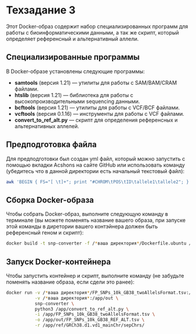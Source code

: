 # Техзадание 3

Этот Docker-образ содержит набор специализированных программ для работы с биоинформатическими данными, а так же скрипт, который определяет референсный и альтернативный аллели.

## Специализированные программы

В Docker-образе установлены следующие программы:

- **samtools** (версия 1.21) — утилиты для работы с SAM/BAM/CRAM файлами.
- **htslib** (версия 1.21) — библиотека для работы с высокопроизводительными sequencing данными.
- **bcftools** (версия 1.21) — утилиты для работы с VCF/BCF файлами.
- **vcftools** (версия 0.1.16) — инструменты для работы с VCF файлами.
- **convert_to_ref_alt.py** — скрипт для определения референсных и альтернативных аллелей.

## Предподготовка файла

Для предподготовки был создан yml файл, который можно запустить с помощью вкладки Acshons на сайте GitHub или использовать команду (убедитесь что в данной директории есть начальный текстовый файл):

```bash
awk 'BEGIN { FS="[ \t]+"; print "#CHROM\tPOS\tID\tallele1\tallele2"; } { if ($1 ~ /^rs#/) next; if ($2 == 23) next; chrom = "chr" $2; id = "rs" $1; pos = $4; print chrom "\t" pos "\t" id "\t" $5 "\t" $6; }' FP_SNPs.txt > FP_SNPs_10k_GB38_twoAllelsFormat.tsv
```

## Сборка Docker-образа

Чтобы собрать Docker-образ, выполните следующую команду в терминале (вы можете поменять название вашего образа, при запуске этой команды в диретории вашего контэйнера должен быть референсный геном и скрипт):

```bash
docker build -t snp-converter -f /*ваша директория*/Dockerfile.ubuntu /*ваша директория*/
```

## Запуск Docker-контейнера

Чтобы запустить контейнер и скрипт, выполните команду (не забудьте поменять название образа, если сдели это ранее):

```bash
docker run -v /*ваша директория*/FP_SNPs_10k_GB38_twoAllelsFormat.tsv:/app/FP_SNPs_10k_GB38_twoAllelsFormat.tsv \
           -v /*ваша директория*:/app/out \
           snp-converter \
           python3 /app/convert_to_ref_alt.py \
           -i /app/FP_SNPs_10k_GB38_twoAllelsFormat.tsv \
           -o /app/out/FP_SNPs_10k_GB38_REF_ALT.tsv \
           -r /app/ref/GRCh38.d1.vd1_mainChr/sepChrs/
```
